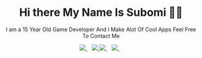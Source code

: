 <h1 align='center'>Hi there My Name Is Subomi 👋🏾</h1>

<p align='center'>I am a 15 Year Old Game Developer And I Make Alot Of Cool Apps Feel Free To Contact Me </p>

<p align='center'>
<a href="https://wa.me/2349034170809?text=Hello Subomi Got A Contract For You">
  <img src="https://img.shields.io/badge/WHATSAPP-%2325D366.svg?&style=for-the-badge&logo=whatsapp&logoColor=white" />
</a>&nbsp;&nbsp;
<a href="https://twitter.com/subomisdead">
  <img src="https://img.shields.io/badge/twitter-%231DA1F2.svg?&style=for-the-badge&logo=twitter&logoColor=white" />

<a href="https://medium.com/@subomisdead">
  <img src="https://img.shields.io/badge/medium-%2312100E.svg?&style=for-the-badge&logo=medium&logoColor=white" />
</a>&nbsp;&nbsp;
<a href="mailto:subomisdead@gmail.com">
  <img src="https://img.shields.io/badge/email me-%23D14836.svg?&style=for-the-badge&logo=gmail&logoColor=white" />
</a>&nbsp;&nbsp;
  <!--
</p>
<p align='center'>
<a href="https://stackoverflow.com/users/10835183/jideguru"><img src="https://stackoverflow.com/users/flair/10835183.png" width="208" height="58" alt="profile for JideGuru at Stack Overflow, Q&amp;A for professional and enthusiast programmers" title="profile for JideGuru at Stack Overflow, Q&amp;A for professional and enthusiast programmers"></a>&nbsp;&nbsp;
</p>
-->
